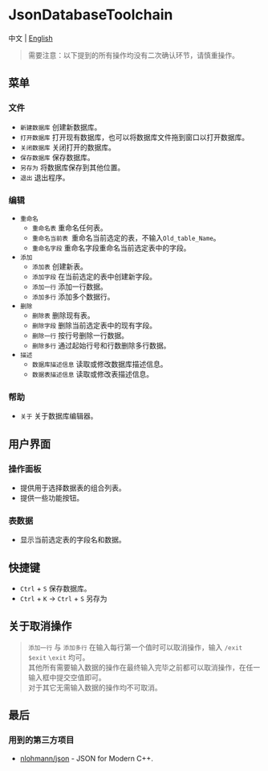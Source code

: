 # JsonDatabaseToolchain

中文 | [English](http://www.github.com/Coder33485/JsonDatabaseToolchain/blob/master/README.md)

> 需要注意：以下提到的所有操作均没有二次确认环节，请慎重操作。

## 菜单

### 文件

- `新建数据库` 创建新数据库。
- `打开数据库` 打开现有数据库，也可以将数据库文件拖到窗口以打开数据库。
- `关闭数据库` 关闭打开的数据库。
- `保存数据库` 保存数据库。
- `另存为` 将数据库保存到其他位置。
- `退出` 退出程序。

### 编辑

- `重命名`
	- `重命名表` 重命名任何表。
	- `重命名当前表 `重命名当前选定的表，不输入`Old_table_Name`。
	- `重命名字段` 重命名字段重命名当前选定表中的字段。
- `添加`
	- `添加表` 创建新表。
	- `添加字段` 在当前选定的表中创建新字段。
	- `添加一行` 添加一行数据。
	- `添加多行` 添加多个数据行。
- `删除`
	- `删除表` 删除现有表。
	- `删除字段` 删除当前选定表中的现有字段。
	- `删除一行` 按行号删除一行数据。
	- `删除多行` 通过起始行号和行数删除多行数据。
- `描述`
	- `数据库描述信息` 读取或修改数据库描述信息。
	- `数据表描述信息` 读取或修改表描述信息。

### 帮助

- `关于` 关于数据库编辑器。

## 用户界面

### 操作面板

- 提供用于选择数据表的组合列表。
- 提供一些功能按钮。

### 表数据

- 显示当前选定表的字段名和数据。

## 快捷键

- `Ctrl` + `S` 保存数据库。
- `Ctrl` + `K` -> `Ctrl` + `S` 另存为

## 关于取消操作

> `添加一行` 与 `添加多行` 在输入每行第一个值时可以取消操作，输入 `/exit` `$exit` `\exit` 均可。<br/>
> 其他所有需要输入数据的操作在最终输入完毕之前都可以取消操作，在任一输入框中提交空值即可。<br/>
> 对于其它无需输入数据的操作均不可取消。

## 最后

### 用到的第三方项目

- [nlohmann/json](https://github.com/nlohmann/json) - JSON for Modern C++.
